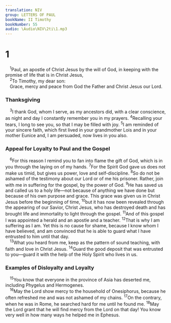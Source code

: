 ```yaml
---
translation: NIV
group: LETTERS OF PAUL
bookName: II Timothy 
bookNumber: 55
audio: \Audio\NIV\2ti\1.mp3
---
```


<div class="title"><h1>1</h1></div>
<span class="verse 2ti_1_1"> <sup>1</sup>Paul, an apostle of Christ Jesus by the will of God, in keeping with the promise of life that is in Christ Jesus, <br/></span>
<span class="verse 2ti_1_2"> <sup>2</sup>To Timothy, my dear son: <br/> Grace, mercy and peace from God the Father and Christ Jesus our Lord. <br/></span>
<div class="title"><h3>Thanksgiving </h3></div>
<span class="verse 2ti_1_3"> <sup>3</sup>I thank God, whom I serve, as my ancestors did, with a clear conscience, as night and day I constantly remember you in my prayers. </span>
<span class="verse 2ti_1_4"><sup>4</sup>Recalling your tears, I long to see you, so that I may be filled with joy. </span>
<span class="verse 2ti_1_5"><sup>5</sup>I am reminded of your sincere faith, which first lived in your grandmother Lois and in your mother Eunice and, I am persuaded, now lives in you also. <br/></span>
<div class="title"><h3>Appeal for Loyalty to Paul and the Gospel </h3></div>
<span class="verse 2ti_1_6"> <sup>6</sup>For this reason I remind you to fan into flame the gift of God, which is in you through the laying on of my hands. </span>
<span class="verse 2ti_1_7"><sup>7</sup>For the Spirit God gave us does not make us timid, but gives us power, love and self-discipline. </span>
<span class="verse 2ti_1_8"><sup>8</sup>So do not be ashamed of the testimony about our Lord or of me his prisoner. Rather, join with me in suffering for the gospel, by the power of God. </span>
<span class="verse 2ti_1_9"><sup>9</sup>He has saved us and called us to a holy life—not because of anything we have done but because of his own purpose and grace. This grace was given us in Christ Jesus before the beginning of time, </span>
<span class="verse 2ti_1_10"><sup>10</sup>but it has now been revealed through the appearing of our Savior, Christ Jesus, who has destroyed death and has brought life and immortality to light through the gospel. </span>
<span class="verse 2ti_1_11"><sup>11</sup>And of this gospel I was appointed a herald and an apostle and a teacher. </span>
<span class="verse 2ti_1_12"><sup>12</sup>That is why I am suffering as I am. Yet this is no cause for shame, because I know whom I have believed, and am convinced that he is able to guard what I have entrusted to him until that day. <br/></span>
<span class="verse 2ti_1_13"> <sup>13</sup>What you heard from me, keep as the pattern of sound teaching, with faith and love in Christ Jesus. </span>
<span class="verse 2ti_1_14"><sup>14</sup>Guard the good deposit that was entrusted to you—guard it with the help of the Holy Spirit who lives in us. <br/></span>
<div class="title"><h3>Examples of Disloyalty and Loyalty </h3></div>
<span class="verse 2ti_1_15"> <sup>15</sup>You know that everyone in the province of Asia has deserted me, including Phygelus and Hermogenes. <br/></span>
<span class="verse 2ti_1_16"> <sup>16</sup>May the Lord show mercy to the household of Onesiphorus, because he often refreshed me and was not ashamed of my chains. </span>
<span class="verse 2ti_1_17"><sup>17</sup>On the contrary, when he was in Rome, he searched hard for me until he found me. </span>
<span class="verse 2ti_1_18"><sup>18</sup>May the Lord grant that he will find mercy from the Lord on that day! You know very well in how many ways he helped me in Ephesus. <br/></span>
